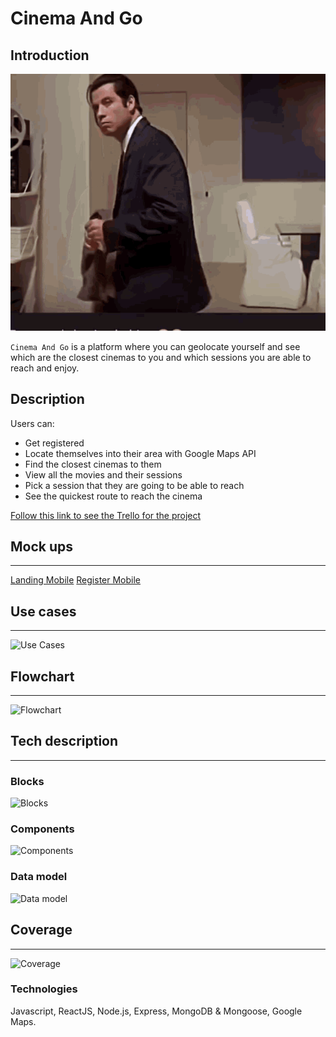 # Cinema And Go

## Introduction

![cinema and go](images/what.gif)

```Cinema And Go``` is a platform where you can geolocate yourself and see which are the closest cinemas to you and which sessions you are able to reach and enjoy.

## Description

Users can:
- Get registered
- Locate themselves into their area with Google Maps API
- Find the closest cinemas to them
- View all the movies and their sessions
- Pick a session that they are going to be able to reach
- See the quickest route to reach the cinema


[Follow this link to see the Trello for the project](https://trello.com/b/CFbg97oq/cinema-and-go)

## Mock ups
---

[Landing Mobile](https://codepen.io/edofris/pen/joKzPg)
[Register Mobile](https://codepen.io/edofris/pen/MdXmbL)

## Use cases
---

![Use Cases](images/use-cases.png)

## Flowchart
---

![Flowchart](images/flowchart.png)

## Tech description
---
### Blocks
![Blocks](images/block.png)

### Components
![Components](images/components.png)

### Data model
![Data model](images/data-model.png)


## Coverage
---
![Coverage](images/coverage-cinema-and-go.png)

### Technologies

Javascript, ReactJS, Node.js, Express, MongoDB & Mongoose, Google Maps.

